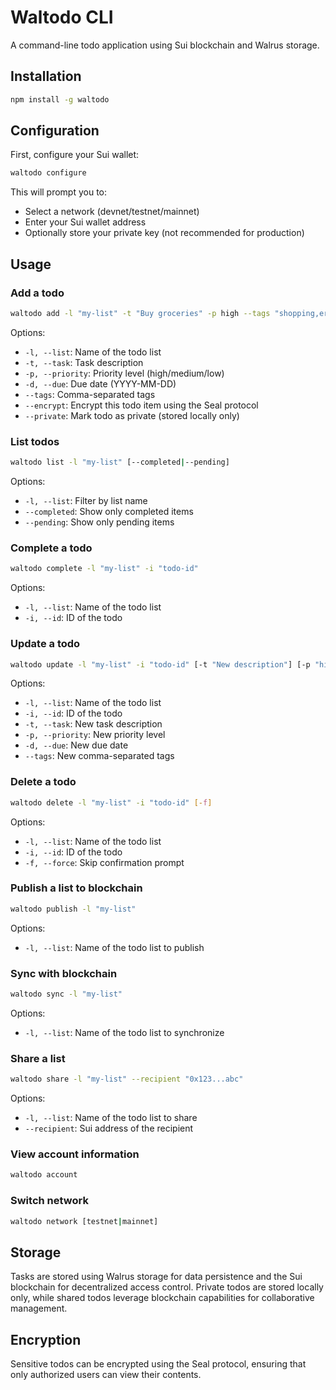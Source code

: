# Waltodo CLI

A command-line todo application using Sui blockchain and Walrus storage.

## Installation

```bash
npm install -g waltodo
```

## Configuration

First, configure your Sui wallet:

```bash
waltodo configure
```

This will prompt you to:
- Select a network (devnet/testnet/mainnet)
- Enter your Sui wallet address
- Optionally store your private key (not recommended for production)

## Usage

### Add a todo
```bash
waltodo add -l "my-list" -t "Buy groceries" -p high --tags "shopping,errands" -d "2025-05-01" [--encrypt] [--private]
```

Options:
- `-l, --list`: Name of the todo list
- `-t, --task`: Task description
- `-p, --priority`: Priority level (high/medium/low)
- `-d, --due`: Due date (YYYY-MM-DD)
- `--tags`: Comma-separated tags
- `--encrypt`: Encrypt this todo item using the Seal protocol
- `--private`: Mark todo as private (stored locally only)

### List todos
```bash
waltodo list -l "my-list" [--completed|--pending]
```

Options:
- `-l, --list`: Filter by list name
- `--completed`: Show only completed items
- `--pending`: Show only pending items

### Complete a todo
```bash
waltodo complete -l "my-list" -i "todo-id"
```

Options:
- `-l, --list`: Name of the todo list
- `-i, --id`: ID of the todo

### Update a todo
```bash
waltodo update -l "my-list" -i "todo-id" [-t "New description"] [-p "high"] [-d "2025-05-01"] [--tags "updated,tags"]
```

Options:
- `-l, --list`: Name of the todo list
- `-i, --id`: ID of the todo
- `-t, --task`: New task description
- `-p, --priority`: New priority level
- `-d, --due`: New due date
- `--tags`: New comma-separated tags

### Delete a todo
```bash
waltodo delete -l "my-list" -i "todo-id" [-f]
```

Options:
- `-l, --list`: Name of the todo list
- `-i, --id`: ID of the todo
- `-f, --force`: Skip confirmation prompt

### Publish a list to blockchain
```bash
waltodo publish -l "my-list"
```

Options:
- `-l, --list`: Name of the todo list to publish

### Sync with blockchain
```bash
waltodo sync -l "my-list"
```

Options:
- `-l, --list`: Name of the todo list to synchronize

### Share a list
```bash
waltodo share -l "my-list" --recipient "0x123...abc"
```

Options:
- `-l, --list`: Name of the todo list to share
- `--recipient`: Sui address of the recipient

### View account information
```bash
waltodo account
```

### Switch network
```bash
waltodo network [testnet|mainnet]
```

## Storage

Tasks are stored using Walrus storage for data persistence and the Sui blockchain for decentralized access control. Private todos are stored locally only, while shared todos leverage blockchain capabilities for collaborative management.

## Encryption

Sensitive todos can be encrypted using the Seal protocol, ensuring that only authorized users can view their contents.